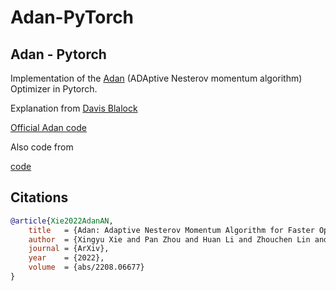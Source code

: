 # Adan-PyTorch
## Adan - Pytorch

Implementation of the <a href="https://arxiv.org/abs/2208.06677">Adan</a> (ADAptive Nesterov momentum algorithm) Optimizer in Pytorch.

Explanation from <a href="https://twitter.com/davisblalock/status/1561976182567870465">Davis Blalock</a>

<a href="https://github.com/sail-sg/Adan">Official Adan code</a>

Also code from

<a href="https://github.com/lucidrains/Adan-pytorch/blob/main/adan_pytorch/adan.py">code</a>

## Citations

```bibtex
@article{Xie2022AdanAN,
    title   = {Adan: Adaptive Nesterov Momentum Algorithm for Faster Optimizing Deep Models},
    author  = {Xingyu Xie and Pan Zhou and Huan Li and Zhouchen Lin and Shuicheng Yan},
    journal = {ArXiv},
    year    = {2022},
    volume  = {abs/2208.06677}
}
```
